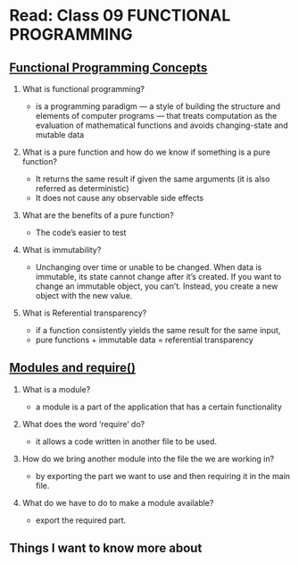 # Read: Class 09 FUNCTIONAL PROGRAMMING

## [Functional Programming Concepts](https://medium.com/the-renaissance-developer/concepts-of-functional-programming-in-javascript-6bc84220d2aa)

1. What is functional programming?

   - is a programming paradigm — a style of building the structure and elements of computer programs — that treats computation as the evaluation of mathematical functions and avoids changing-state and mutable data

1. What is a pure function and how do we know if something is a pure function?

   - It returns the same result if given the same arguments (it is also referred as deterministic)
   - It does not cause any observable side effects

1. What are the benefits of a pure function?

   - The code’s easier to test

1. What is immutability?

   - Unchanging over time or unable to be changed. When data is immutable, its state cannot change after it’s created. If you want to change an immutable object, you can’t. Instead, you create a new object with the new value.

1. What is Referential transparency?

   - if a function consistently yields the same result for the same input,
   - pure functions + immutable data = referential transparency

## [Modules and require()](https://www.youtube.com/watch?v=xHLd36QoS4k)

1. What is a module?

   - a module is a part of the application that has a certain functionality

1. What does the word ‘require’ do?

   - it allows a code written in another file to be used.

1. How do we bring another module into the file the we are working in?

   - by exporting the part we want to use and then requiring it in the main file.

1. What do we have to do to make a module available?

   - export the required part.

## Things I want to know more about
